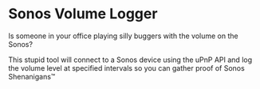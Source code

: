 # Sonos Volume Logger

Is someone in your office playing silly buggers with the volume on the Sonos?

This stupid tool will connect to a Sonos device using the uPnP API and log the volume level at specified intervals so you can gather proof of Sonos Shenanigans™️